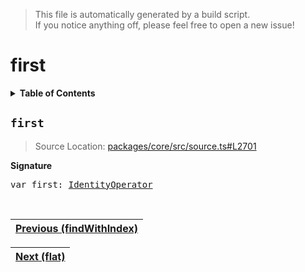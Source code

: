 > This file is automatically generated by a build script.<br>If you notice anything off, please feel free to open a new issue!

# first

<details><summary><b>Table of Contents</b></summary><br>

1. [<code>first</code>](#first)</details>

## <a name="first"></a><code>first</code>

> Source Location: [packages\/core\/src\/source.ts#L2701](..\/..\/packages\/core\/src\/source.ts#L2701)

<b>Signature</b>

<pre>var first: <a href="001-IdentityOperator.md#IdentityOperator">IdentityOperator</a></pre><br>

| [Previous \(findWithIndex\)](029-findWithIndex.md#readme) |
| --- |

<div align="right">

| [Next \(flat\)](031-flat.md#readme) |
| --- |
</div>
